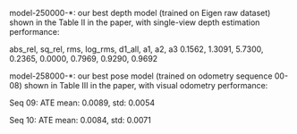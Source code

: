 model-250000-*: our best depth model (trained on Eigen raw dataset) shown in the Table II in the paper, 
with single-view depth estimation performance:

   abs_rel,     sq_rel,        rms,    log_rms,     d1_all,         a1,         a2,         a3
    0.1562,     1.3091,     5.7300,     0.2365,     0.0000,     0.7969,     0.9290,     0.9692

model-258000-*: our best pose model (trained on odometry sequence 00-08) shown in Table III in the paper,
with visual odometry performance:

   Seq 09:
   ATE mean: 0.0089, std: 0.0054

   Seq 10:
   ATE mean: 0.0084, std: 0.0071


